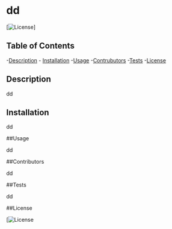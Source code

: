 # dd

[![License](https://img.shields.io/badge/License-Apache-blue.svg)]

## Table of Contents

-[Description](#description) - [Installation](#Installation) -[Usage](#Usage) -[Contrubutors](#Contributors) -[Tests](#Tests) -[License](#License)

## Description

dd

## Installation

dd

##Usage

dd

##Contributors

dd

##Tests

dd

##License

[![License](https://opensource.org/licenses/Apache-2.0)
